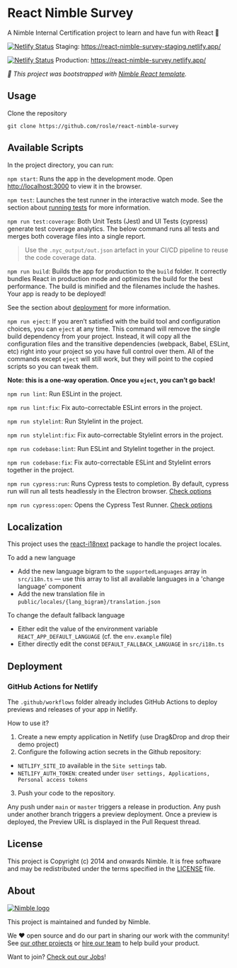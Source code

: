 # React Nimble Survey

A Nimble Internal Certification project to learn and have fun with React 🚀


[![Netlify Status](https://api.netlify.com/api/v1/badges/410ea63b-c0fc-4184-a49f-0aa4018d1181/deploy-status)](https://app.netlify.com/sites/react-nimble-survey-staging/deploys) Staging: https://react-nimble-survey-staging.netlify.app/


[![Netlify Status](https://api.netlify.com/api/v1/badges/dc81fd86-3a45-4646-93cc-b1a3870433a0/deploy-status)](https://app.netlify.com/sites/react-nimble-survey/deploys) Production: https://react-nimble-survey.netlify.app/

*📝 This project was bootstrapped with [Nimble React template](https://github.com/nimblehq/react-templates).*

## Usage

Clone the repository

`git clone https://github.com/rosle/react-nimble-survey`

## Available Scripts

In the project directory, you can run:

`npm start`: Runs the app in the development mode. Open [http://localhost:3000](http://localhost:3000) to view it in the browser.

`npm test`: Launches the test runner in the interactive watch mode. See the section about [running tests](https://facebook.github.io/create-react-app/docs/running-tests) for more information.

`npm run test:coverage`: Both Unit Tests (Jest) and UI Tests (cypress) generate test coverage analytics. The below command runs all tests and merges both coverage files into a single report.

> Use the `.nyc_output/out.json` artefact in your CI/CD pipeline to reuse the code coverage data.

`npm run build`: Builds the app for production to the `build` folder. It correctly bundles React in production mode and
optimizes the build for the best performance. The build is minified and the filenames include the hashes. Your app is ready to be deployed!

See the section about [deployment](https://facebook.github.io/create-react-app/docs/deployment) for more information.

`npm run eject`: If you aren’t satisfied with the build tool and configuration choices, you can `eject` at any time. This
command will remove the single build dependency from your project. Instead, it will copy all the configuration files and the transitive dependencies (webpack, Babel, ESLint, etc) right into your project so you have full control over them.
All of the commands except `eject` will still work, but they will point to the copied scripts so you can tweak them.

**Note: this is a one-way operation. Once you `eject`, you can’t go back!**

`npm run lint`: Run ESLint in the project.

`npm run lint:fix`: Fix auto-correctable ESLint errors in the project.

`npm run stylelint`: Run Stylelint in the project.

`npm run stylelint:fix`: Fix auto-correctable Stylelint errors in the project.

`npm run codebase:lint`: Run ESLint and Stylelint together in the project.

`npm run codebase:fix`: Fix auto-correctable ESLint and Stylelint errors together in the project.

`npm run cypress:run`: Runs Cypress tests to completion. By default, cypress run will run all tests headlessly in the Electron browser. [Check options](https://docs.cypress.io/guides/guides/command-line#cypress-run)

`npm run cypress:open`: Opens the Cypress Test Runner. [Check options](https://docs.cypress.io/guides/guides/command-line#cypress-open)

## Localization

This project uses the [react-i18next](https://react.i18next.com/) package to handle the project locales.

To add a new language

- Add the new language bigram to the `supportedLanguages` array in `src/i18n.ts` — use this array to list all available languages in a 'change language' component
- Add the new translation file in `public/locales/{lang_bigram}/translation.json`

To change the default fallback language

- Either edit the value of the environment variable `REACT_APP_DEFAULT_LANGUAGE` (cf. the `env.example` file)
- Either directly edit the const `DEFAULT_FALLBACK_LANGUAGE` in `src/i18n.ts`

## Deployment

### GitHub Actions for Netlify

The `.github/workflows` folder already includes GitHub Actions to deploy previews and releases of your app in Netlify.

How to use it?

1. Create a new empty application in Netlify (use Drag&Drop and drop their demo project)
2. Configure the following action secrets in the Github repository:
  - `NETLIFY_SITE_ID` available in the `Site settings` tab.
  - `NETLIFY_AUTH_TOKEN`: created under `User settings, Applications, Personal access tokens`
3. Push your code to the repository.

Any push under `main` or `master` triggers a release in production.
Any push under another branch triggers a preview deployment.
Once a preview is deployed, the Preview URL is displayed in the Pull Request thread.

## License

This project is Copyright (c) 2014 and onwards Nimble. It is free software and may be redistributed under the terms specified in the [LICENSE] file.

[LICENSE]: /LICENSE

## About

<a href="https://nimblehq.co/">
  <picture>
    <source media="(prefers-color-scheme: dark)" srcset="https://assets.nimblehq.co/logo/dark/logo-dark-text-160.png">
    <img alt="Nimble logo" src="https://assets.nimblehq.co/logo/light/logo-light-text-160.png">
  </picture>
</a>

This project is maintained and funded by Nimble.

We ❤️ open source and do our part in sharing our work with the community!
See [our other projects][community] or [hire our team][hire] to help build your product.

Want to join? [Check out our Jobs][jobs]!

[community]: https://github.com/nimblehq
[hire]: https://nimblehq.co/
[jobs]: https://jobs.nimblehq.co/
